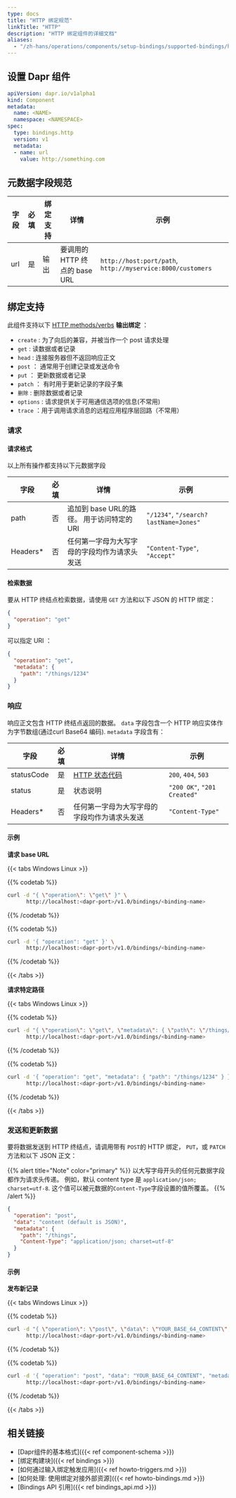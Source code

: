 ```yaml
---
type: docs
title: "HTTP 绑定规范"
linkTitle: "HTTP"
description: "HTTP 绑定组件的详细文档"
aliases:
  - "/zh-hans/operations/components/setup-bindings/supported-bindings/http/"
---
```


## 设置 Dapr 组件

```yaml
apiVersion: dapr.io/v1alpha1
kind: Component
metadata:
  name: <NAME>
  namespace: <NAMESPACE>
spec:
  type: bindings.http
  version: v1
  metadata:
  - name: url
    value: http://something.com
```

## 元数据字段规范

| 字段  | 必填 | 绑定支持 | 详情                     | 示例                                                         |
| --- |:--:| ---- | ---------------------- | ---------------------------------------------------------- |
| url | 是  | 输出   | 要调用的 HTTP 终点的 base URL | `http://host:port/path`, `http://myservice:8000/customers` |

## 绑定支持

此组件支持以下 [HTTP methods/verbs](https://www.w3.org/Protocols/rfc2616/rfc2616-sec9.html) **输出绑定** ：

- `create` : 为了向后的兼容，并被当作一个 post 请求处理
- `get` : 读数据或者记录
- `head` : 连接服务器但不返回响应正文
- `post` ： 通常用于创建记录或发送命令
- `put` ： 更新数据或者记录
- `patch` ： 有时用于更新记录的字段子集
- `删除` : 删除数据或者记录
- `options` : 请求提供关于可用通信选项的信息(不常用)
- `trace` ：用于调用请求消息的远程应用程序层回路（不常用）

### 请求

#### 请求格式

以上所有操作都支持以下元数据字段

| 字段       | 必填 | 详情                          | 示例                                    |
| -------- |:--:| --------------------------- | ------------------------------------- |
| path     | 否  | 追加到 base URL的路径。 用于访问特定的URI | `"/1234"`, `"/search?lastName=Jones"` |
| Headers* | 否  | 任何第一字母为大写字母的字段均作为请求头发送      | `"Content-Type"`, `"Accept"`          |

#### 检索数据

要从 HTTP 终结点检索数据，请使用 `GET` 方法和以下 JSON 的 HTTP 绑定：

```json
{
  "operation": "get"
}
```

可以指定 URI ：

```json
{
  "operation": "get",
  "metadata": {
    "path": "/things/1234"
  }
}
```

### 响应

响应正文包含 HTTP 终结点返回的数据。  `data` 字段包含一个 HTTP 响应实体作为字节数组(通过curl Base64 编码). `metadata` 字段含有：

| 字段         | 必填 | 详情                                                                   | 示例                          |
| ---------- |:--:| -------------------------------------------------------------------- | --------------------------- |
| statusCode | 是  | [HTTP 状态代码](https://www.w3.org/Protocols/rfc2616/rfc2616-sec10.html) | `200`, `404`, `503`         |
| status     | 是  | 状态说明                                                                 | `"200 OK"`, `"201 Created"` |
| Headers*   | 否  | 任何第一字母为大写字母的字段均作为请求头发送                                               | `"Content-Type"`            |

#### 示例

**请求 base URL**

{{< tabs Windows Linux >}}

{{% codetab %}}
```bash
curl -d "{ \"operation\": \"get\" }" \
      http://localhost:<dapr-port>/v1.0/bindings/<binding-name>
```
{{% /codetab %}}

{{% codetab %}}
```bash
curl -d '{ "operation": "get" }' \
      http://localhost:<dapr-port>/v1.0/bindings/<binding-name>
```
{{% /codetab %}}

{{< /tabs >}}

**请求特定路径**

{{< tabs Windows Linux >}}

{{% codetab %}}
```bash
curl -d "{ \"operation\": \"get\", \"metadata\": { \"path\": \"/things/1234\" } }" \
      http://localhost:<dapr-port>/v1.0/bindings/<binding-name>
```
{{% /codetab %}}

{{% codetab %}}
```bash
curl -d '{ "operation": "get", "metadata": { "path": "/things/1234" } }' \
      http://localhost:<dapr-port>/v1.0/bindings/<binding-name>
```
{{% /codetab %}}

{{< /tabs >}}

### 发送和更新数据

要将数据发送到 HTTP 终结点，请调用带有 `POST`的 HTTP 绑定， `PUT`，或 `PATCH` 方法和以下 JSON 正文：

{{% alert title="Note" color="primary" %}}
以大写字母开头的任何元数据字段都作为请求头传递。 例如，默认 content type 是 `application/json; charset=utf-8`. 这个值可以被元数据的`Content-Type`字段设置的值所覆盖。
{{% /alert %}}

```json
{
  "operation": "post",
  "data": "content (default is JSON)",
  "metadata": {
    "path": "/things",
    "Content-Type": "application/json; charset=utf-8"
  }
}
```

#### 示例

**发布新记录**

{{< tabs Windows Linux >}}

{{% codetab %}}
```bash
curl -d "{ \"operation\": \"post\", \"data\": \"YOUR_BASE_64_CONTENT\", \"metadata\": { \"path\": \"/things\" } }" \
      http://localhost:<dapr-port>/v1.0/bindings/<binding-name>
```
{{% /codetab %}}

{{% codetab %}}
```bash
curl -d '{ "operation": "post", "data": "YOUR_BASE_64_CONTENT", "metadata": { "path": "/things" } }' \
      http://localhost:<dapr-port>/v1.0/bindings/<binding-name>
```
{{% /codetab %}}

{{< /tabs >}}

## 相关链接

- [Dapr组件的基本格式]({{< ref component-schema >}})
- [绑定构建块]({{< ref bindings >}})
- [如何通过输入绑定触发应用]({{< ref howto-triggers.md >}})
- [如何处理: 使用绑定对接外部资源]({{< ref howto-bindings.md >}})
- [Bindings API 引用]({{< ref bindings_api.md >}})
